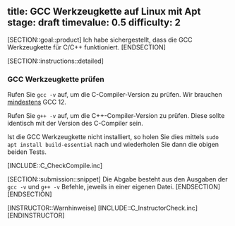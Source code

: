 title: GCC Werkzeugkette auf Linux mit Apt
stage: draft
timevalue: 0.5
difficulty: 2
---
[SECTION::goal::product]
Ich habe sichergestellt, dass die GCC Werkzeugkette für C/C++ funktioniert.
[ENDSECTION]

[SECTION::instructions::detailed]
### GCC Werkzeugkette prüfen

Rufen Sie `gcc -v` auf, um die C-Compiler-Version zu prüfen. Wir brauchen
[mindestens](https://semver.org/) GCC 12.

Rufen Sie `g++ -v` auf, um die C++-Compiler-Version zu prüfen. Diese sollte
identisch mit der Version des C-Compiler sein.

Ist die GCC Werkzeugkette nicht installiert, so holen Sie dies mittels
`sudo apt install build-essential` nach und wiederholen Sie dann die obigen
beiden Tests.

[INCLUDE::C_CheckCompile.inc]

[SECTION::submission::snippet]
Die Abgabe besteht aus den Ausgaben der `gcc -v` und `g++ -v` Befehle, jeweils
in einer eigenen Datei.
[ENDSECTION]
[ENDSECTION]

[INSTRUCTOR::Warnhinweise]
[INCLUDE::C_InstructorCheck.inc]
[ENDINSTRUCTOR]
